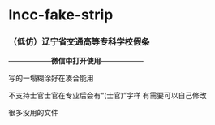 # lncc-fake-strip


### （低仿）辽宁省交通高等专科学校假条
——————**微信中打开使用**——————

写的一塌糊涂好在凑合能用

不支持士官士官在专业后会有“(士官)”字样
有需要可以自己修改

很多没用的文件
